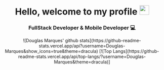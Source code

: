 <h1 align="center"> Hello, welcome to my profile <img src="https://media.giphy.com/media/hvRJCLFzcasrR4ia7z/giphy.gif" width="30px"></h1>

<h3 align="center">FullStack Developer & Mobile Developer 💻</h3>

<div align="center">

  <p align="center">
    ![Douglas Marques' github stats](https://github-readme-stats.vercel.app/api?username=Douglas-Marques&show_icons=true&theme=dracula)
    [![Top Langs](https://github-readme-stats.vercel.app/api/top-langs/?username=Douglas-Marques&theme=dracula)]
  </p>
  
</div>
